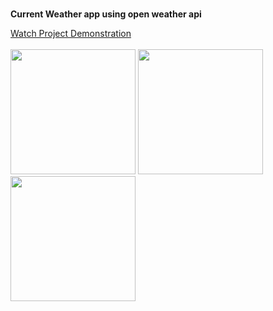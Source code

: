 <h1></h1>
<b>Current Weather app using open weather api</b>

<a href="https://drive.google.com/file/d/1lfGbTwt40TYeN17yYqu9GtD-LtrC7X_p/view?usp=sharing">Watch Project Demonstration</a>
<br><br>
<img src="https://github.com/user-attachments/assets/a82c5d69-d072-44dc-869c-0620d5679ac4" width="200">
<img src="https://github.com/user-attachments/assets/bce97530-75f7-4a2f-81aa-f9e6d6e58245" width="200">
<img src="https://github.com/user-attachments/assets/6c692311-50b2-4217-a7d3-8c1f9061227f" width="200">
